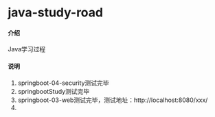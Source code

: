 # java-study-road

#### 介绍
Java学习过程

#### 说明

1.  springboot-04-security测试完毕
2.  springbootStudy测试完毕
3.  springboot-03-web测试完毕，测试地址：http://localhost:8080/xxx/
4.  

